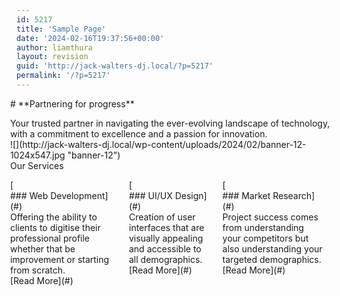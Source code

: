 ```yaml
---
id: 5217
title: 'Sample Page'
date: '2024-02-16T19:37:56+00:00'
author: liamthura
layout: revision
guid: 'http://jack-walters-dj.local/?p=5217'
permalink: '/?p=5217'
---
```


<div class="fusion-fullwidth fullwidth-box fusion-builder-row-27 fusion-flex-container has-pattern-background has-mask-background nonhundred-percent-fullwidth non-hundred-percent-height-scrolling" style="--awb-border-radius-top-left:0px;--awb-border-radius-top-right:0px;--awb-border-radius-bottom-right:0px;--awb-border-radius-bottom-left:0px;--awb-flex-wrap:wrap;"><div class="fusion-builder-row fusion-row fusion-flex-align-items-center fusion-flex-content-wrap" style="max-width:1216.8px;margin-left: calc(-4% / 2 );margin-right: calc(-4% / 2 );"><div class="fusion-layout-column fusion_builder_column fusion-builder-column-78 fusion_builder_column_2_5 2_5 fusion-flex-column" style="--awb-bg-size:cover;--awb-width-large:40%;--awb-margin-top-large:0px;--awb-spacing-right-large:4.8%;--awb-margin-bottom-large:20px;--awb-spacing-left-large:4.8%;--awb-width-medium:100%;--awb-order-medium:0;--awb-spacing-right-medium:1.92%;--awb-spacing-left-medium:1.92%;--awb-width-small:100%;--awb-order-small:0;--awb-spacing-right-small:1.92%;--awb-spacing-left-small:1.92%;"><div class="fusion-column-wrapper fusion-column-has-shadow fusion-flex-justify-content-flex-start fusion-content-layout-column"><div class="fusion-title title fusion-title-39 fusion-title-text fusion-title-size-one"><div class="title-sep-container title-sep-container-left fusion-no-large-visibility fusion-no-medium-visibility fusion-no-small-visibility"><div class="title-sep sep- sep-solid" style="border-color:var(--awb-color3);"></div></div><span class="awb-title-spacer fusion-no-large-visibility fusion-no-medium-visibility fusion-no-small-visibility"></span># **Partnering for progress** 

 <span class="awb-title-spacer"></span>

<div class="title-sep-container title-sep-container-right"><div class="title-sep sep- sep-solid" style="border-color:var(--awb-color3);"></div></div></div><div class="fusion-text fusion-text-38">Your trusted partner in navigating the ever-evolving landscape of technology, with a commitment to excellence and a passion for innovation.

</div></div></div><div class="fusion-layout-column fusion_builder_column fusion-builder-column-79 fusion_builder_column_3_5 3_5 fusion-flex-column" style="--awb-bg-size:cover;--awb-width-large:60%;--awb-margin-top-large:0px;--awb-spacing-right-large:3.2%;--awb-margin-bottom-large:20px;--awb-spacing-left-large:3.2%;--awb-width-medium:100%;--awb-order-medium:0;--awb-spacing-right-medium:1.92%;--awb-spacing-left-medium:1.92%;--awb-width-small:100%;--awb-order-small:0;--awb-spacing-right-small:1.92%;--awb-spacing-left-small:1.92%;"><div class="fusion-column-wrapper fusion-column-has-shadow fusion-flex-justify-content-flex-start fusion-content-layout-column"><div class="fusion-image-element " style="--awb-mask-url: url(http://jack-walters-dj.local/wp-content/plugins/fusion-builder//assets/images/masks/mask-12.svg);--awb-caption-title-font-family:var(--h2_typography-font-family);--awb-caption-title-font-weight:var(--h2_typography-font-weight);--awb-caption-title-font-style:var(--h2_typography-font-style);--awb-caption-title-size:var(--h2_typography-font-size);--awb-caption-title-transform:var(--h2_typography-text-transform);--awb-caption-title-line-height:var(--h2_typography-line-height);--awb-caption-title-letter-spacing:var(--h2_typography-letter-spacing);"><span class=" fusion-imageframe imageframe-none imageframe-17 hover-type-none has-mask">![](http://jack-walters-dj.local/wp-content/uploads/2024/02/banner-12-1024x547.jpg "banner-12")</span></div></div></div></div></div><div class="fusion-fullwidth fullwidth-box fusion-builder-row-28 fusion-flex-container has-pattern-background has-mask-background nonhundred-percent-fullwidth non-hundred-percent-height-scrolling" style="--awb-border-radius-top-left:0px;--awb-border-radius-top-right:0px;--awb-border-radius-bottom-right:0px;--awb-border-radius-bottom-left:0px;--awb-flex-wrap:wrap;"><div class="fusion-builder-row fusion-row fusion-flex-align-items-flex-start fusion-flex-content-wrap" style="max-width:1216.8px;margin-left: calc(-4% / 2 );margin-right: calc(-4% / 2 );"><div class="fusion-layout-column fusion_builder_column fusion-builder-column-80 fusion_builder_column_1_1 1_1 fusion-flex-column" style="--awb-bg-size:cover;--awb-width-large:100%;--awb-margin-top-large:0px;--awb-spacing-right-large:1.92%;--awb-margin-bottom-large:20px;--awb-spacing-left-large:1.92%;--awb-width-medium:100%;--awb-order-medium:0;--awb-spacing-right-medium:1.92%;--awb-spacing-left-medium:1.92%;--awb-width-small:100%;--awb-order-small:0;--awb-spacing-right-small:1.92%;--awb-spacing-left-small:1.92%;"><div class="fusion-column-wrapper fusion-column-has-shadow fusion-flex-justify-content-flex-start fusion-content-layout-column"><div class="fusion-title title fusion-title-40 fusion-title-center fusion-title-text fusion-title-size-two"><div class="title-sep-container title-sep-container-left"><div class="title-sep sep- sep-solid" style="border-color:var(--awb-color3);"></div></div><span class="awb-title-spacer"></span>
Our Services

 <span class="awb-title-spacer"></span>

<div class="title-sep-container title-sep-container-right"><div class="title-sep sep- sep-solid" style="border-color:var(--awb-color3);"></div></div></div><div class="fusion-content-boxes content-boxes columns row fusion-columns-3 fusion-columns-total-3 fusion-content-boxes-2 content-boxes-icon-on-top content-left has-flex-alignment fusion-delayed-animation" data-animation-delay="1000" data-animationoffset="top-into-view" style="--awb-backgroundcolor:rgba(13,133,231,0.05);--awb-border-radius-top-left:5px;--awb-border-radius-top-right:5px;--awb-border-radius-bottom-right:5px;--awb-border-radius-bottom-left:5px;--awb-alignment:stretch;--awb-body-color:#424242;--awb-title-color:#0f0f0f;--awb-iconcolor:#0d85e8;--awb-iconcolor-hover:#ffffff;--awb-circlecolor-hover:#1dd485;--awb-margin-top:15px;--awb-hover-accent-color:#212934;--awb-circle-hover-accent-color:#212934;"><div class="fusion-column content-box-column content-box-column content-box-column-1 col-lg-4 col-md-4 col-sm-4 fusion-content-box-hover content-box-column-first-in-row" style="--awb-backgroundcolor:rgba(13,133,231,0.05);--awb-iconcolor:#171717;--awb-iconcolor-hover:#ffffff;--awb-circlecolor-hover:#1dd485;"><div class="col content-box-wrapper content-wrapper-background link-area-link-icon link-type-button-bar icon-hover-animation-fade" data-animationoffset="top-into-view"><div class="heading heading-with-icon icon-left">[<div class="icon" style="-webkit-animation-duration: 1000ms;animation-duration: 1000ms;"></div>### Web Development](#)</div><div class="fusion-clearfix"></div><div class="content-container">Offering the ability to clients to digitise their professional profile whether that be improvement or starting from scratch.</div><div class="fusion-clearfix"></div>[Read More](#)<div class="fusion-clearfix"></div></div></div><div class="fusion-column content-box-column content-box-column content-box-column-2 col-lg-4 col-md-4 col-sm-4 fusion-content-box-hover " style="--awb-backgroundcolor:rgba(13,133,231,0.05);--awb-iconcolor:#171717;--awb-iconcolor-hover:#ffffff;--awb-circlecolor-hover:#1dd485;"><div class="col content-box-wrapper content-wrapper-background link-area-link-icon link-type-button-bar icon-hover-animation-fade" data-animationoffset="top-into-view"><div class="heading heading-with-icon icon-left">[<div class="icon" style="-webkit-animation-duration: 1000ms;animation-duration: 1000ms;"></div>### UI/UX Design](#)</div><div class="fusion-clearfix"></div><div class="content-container">Creation of user interfaces that are visually appealing and accessible to all demographics.

</div><div class="fusion-clearfix"></div>[Read More](#)<div class="fusion-clearfix"></div></div></div><div class="fusion-column content-box-column content-box-column content-box-column-3 col-lg-4 col-md-4 col-sm-4 fusion-content-box-hover content-box-column-last content-box-column-last-in-row" style="--awb-backgroundcolor:rgba(13,133,231,0.05);--awb-iconcolor:#171717;--awb-iconcolor-hover:#ffffff;--awb-circlecolor-hover:#1dd485;"><div class="col content-box-wrapper content-wrapper-background link-area-link-icon link-type-button-bar icon-hover-animation-fade" data-animationoffset="top-into-view"><div class="heading heading-with-icon icon-left">[<div class="icon" style="-webkit-animation-duration: 1000ms;animation-duration: 1000ms;"></div>### Market Research](#)</div><div class="fusion-clearfix"></div><div class="content-container">Project success comes from understanding your competitors but also understanding your targeted demographics.

</div><div class="fusion-clearfix"></div>[Read More](#)<div class="fusion-clearfix"></div></div></div><div class="fusion-clearfix"></div></div></div></div></div></div>